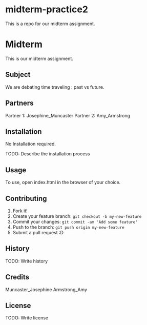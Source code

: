 # midterm-practice2

This is a repo for our midterm assignment.


# Midterm


This is our midterm assignment.


## Subject
We are debating time traveling : past vs future.


## Partners
Partner 1: Josephine_Muncaster
Partner 2: Amy_Armstrong


## Installation


No Installation required.


TODO: Describe the installation process


## Usage


To use, open index.html in the browser of your choice.


## Contributing


1. Fork it!
2. Create your feature branch: `git checkout -b my-new-feature`
3. Commit your changes: `git commit -am 'Add some feature'`
4. Push to the branch: `git push origin my-new-feature`
5. Submit a pull request :D


## History


TODO: Write history


## Credits


Muncaster_Josephine
Armstrong_Amy


## License


TODO: Write license
